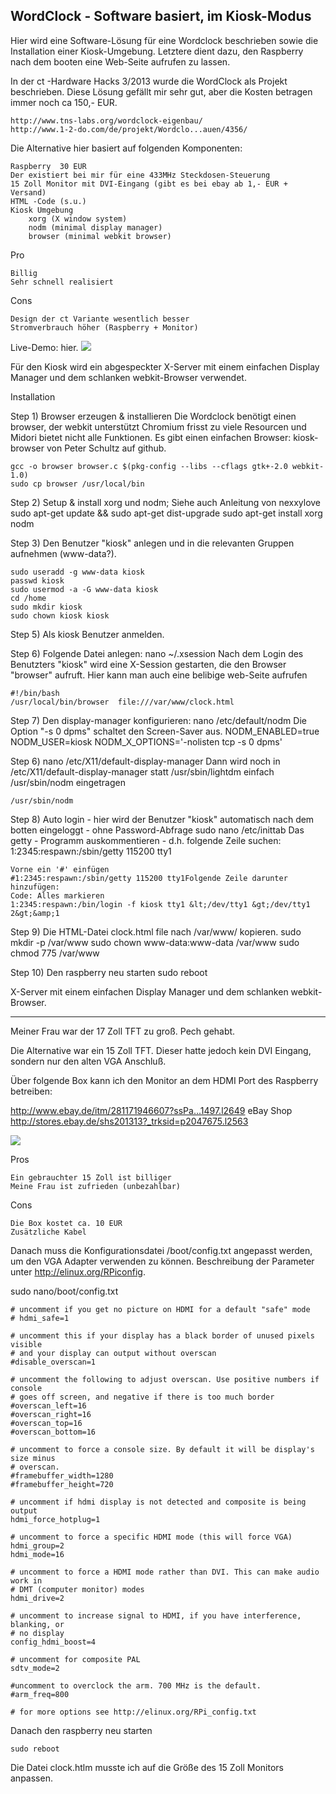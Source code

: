 ## WordClock - Software basiert, im Kiosk-Modus ##

Hier wird eine Software-Lösung für eine Wordclock beschrieben sowie die Installation einer Kiosk-Umgebung.
Letztere dient dazu, den Raspberry nach dem booten eine Web-Seite aufrufen zu lassen.

In der ct -Hardware Hacks 3/2013 wurde die WordClock als Projekt beschrieben.
Diese Lösung gefällt mir sehr gut, aber die Kosten betragen immer noch ca 150,- EUR.

    http://www.tns-labs.org/wordclock-eigenbau/
    http://www.1-2-do.com/de/projekt/Wordclo...auen/4356/


 
Die Alternative hier basiert auf folgenden Komponenten:

    Raspberry  30 EUR
    Der existiert bei mir für eine 433MHz Steckdosen-Steuerung
    15 Zoll Monitor mit DVI-Eingang (gibt es bei ebay ab 1,- EUR + Versand)
    HTML -Code (s.u.)
    Kiosk Umgebung
        xorg (X window system)
        nodm (minimal display manager)
        browser (minimal webkit browser)


Pro

    Billig
    Sehr schnell realisiert


Cons

    Design der ct Variante wesentlich besser
    Stromverbrauch höher (Raspberry + Monitor)


Live-Demo: hier.
![](http://www.hoeser-medien.de/pictures/wordclock_hw.jpg)


Für den Kiosk wird ein abgespeckter X-Server mit einem einfachen Display Manager und dem schlanken webkit-Browser verwendet.

Installation

Step 1) Browser erzeugen & installieren
Die Wordclock benötigt einen browser, der webkit unterstützt
Chromium frisst zu viele Resourcen und Midori bietet nicht alle Funktionen.
Es gibt einen einfachen Browser: kiosk-browser von Peter Schultz auf github.

    gcc -o browser browser.c $(pkg-config --libs --cflags gtk+-2.0 webkit-1.0)
    sudo cp browser /usr/local/bin

Step 2) Setup & install xorg und nodm; Siehe auch Anleitung von nexxylove
    sudo apt-get update &amp;&amp; sudo apt-get dist-upgrade
    sudo apt-get install xorg nodm

Step 3) Den Benutzer "kiosk" anlegen und in die relevanten Gruppen aufnehmen (www-data?).

    sudo useradd -g www-data kiosk
    passwd kiosk
    sudo usermod -a -G www-data kiosk
    cd /home
    sudo mkdir kiosk
    sudo chown kiosk kiosk

Step 5) Als kiosk Benutzer anmelden.

Step 6) Folgende Datei anlegen: nano ~/.xsession
Nach dem Login des Benutzters "kiosk" wird eine X-Session gestarten, die den Browser "browser" aufruft.
Hier kann man auch eine belibige web-Seite aufrufen

    #!/bin/bash
    /usr/local/bin/browser  file:///var/www/clock.html

Step 7) Den display-manager konfigurieren: nano /etc/default/nodm
Die Option "-s 0 dpms" schaltet den Screen-Saver aus.
    NODM_ENABLED=true
    NODM_USER=kiosk
    NODM_X_OPTIONS='-nolisten tcp -s 0 dpms'

Step 6) nano /etc/X11/default-display-manager
Dann wird noch in /etc/X11/default-display-manager statt /usr/sbin/lightdm einfach /usr/sbin/nodm  eingetragen

    /usr/sbin/nodm
    
Step 8) Auto login - hier wird der Benutzer "kiosk" automatisch nach dem botten eingeloggt - ohne Password-Abfrage
    sudo nano /etc/inittab
    Das getty - Programm auskommentieren - d.h. folgende Zeile suchen:
    1:2345:respawn:/sbin/getty 115200 tty1
    
    Vorne ein '#' einfügen
    #1:2345:respawn:/sbin/getty 115200 tty1Folgende Zeile darunter hinzufügen:
    Code: Alles markieren
    1:2345:respawn:/bin/login -f kiosk tty1 &lt;/dev/tty1 &gt;/dev/tty1 2&gt;&amp;1

Step 9)  Die HTML-Datei clock.html file nach /var/www/ kopieren.
    sudo mkdir -p /var/www
    sudo chown www-data:www-data /var/www
    sudo chmod 775 /var/www
    
Step 10)  Den raspberry neu starten
    sudo reboot
    
X-Server mit einem einfachen Display Manager und dem schlanken webkit-Browser.



----------


Meiner Frau war der 17 Zoll TFT zu groß. Pech gehabt.

Die Alternative war ein 15 Zoll TFT.
Dieser hatte jedoch kein DVI Eingang, sondern nur den alten VGA Anschluß.

Über folgende Box kann ich den Monitor an dem HDMI Port des Raspberry betreiben:



http://www.ebay.de/itm/281171946607?ssPa...1497.l2649
eBay Shop http://stores.ebay.de/shs201313?_trksid=p2047675.l2563

![](http://thomas.hoeser-medien.de/pictures/wordclock_hw_vga.jpg)

Pros

    Ein gebrauchter 15 Zoll ist billiger
    Meine Frau ist zufrieden (unbezahlbar)


Cons

    Die Box kostet ca. 10 EUR
    Zusätzliche Kabel



Danach muss die Konfigurationsdatei /boot/config.txt angepasst werden, um den VGA Adapter verwenden zu können.
Beschreibung der Parameter unter http://elinux.org/RPiconfig.

sudo nano/boot/config.txt
    
    # uncomment if you get no picture on HDMI for a default "safe" mode
    # hdmi_safe=1
    
    # uncomment this if your display has a black border of unused pixels visible
    # and your display can output without overscan
    #disable_overscan=1
    
    # uncomment the following to adjust overscan. Use positive numbers if console
    # goes off screen, and negative if there is too much border
    #overscan_left=16
    #overscan_right=16
    #overscan_top=16
    #overscan_bottom=16
    
    # uncomment to force a console size. By default it will be display's size minus
    # overscan.
    #framebuffer_width=1280
    #framebuffer_height=720
    
    # uncomment if hdmi display is not detected and composite is being output
    hdmi_force_hotplug=1
    
    # uncomment to force a specific HDMI mode (this will force VGA)
    hdmi_group=2
    hdmi_mode=16
    
    # uncomment to force a HDMI mode rather than DVI. This can make audio work in
    # DMT (computer monitor) modes
    hdmi_drive=2
    
    # uncomment to increase signal to HDMI, if you have interference, blanking, or
    # no display
    config_hdmi_boost=4
    
    # uncomment for composite PAL
    sdtv_mode=2

	#uncomment to overclock the arm. 700 MHz is the default.
	#arm_freq=800

	# for more options see http://elinux.org/RPi_config.txt

Danach den raspberry neu starten


    sudo reboot


Die Datei clock.htlm musste ich auf die Größe des 15 Zoll Monitors anpassen.

